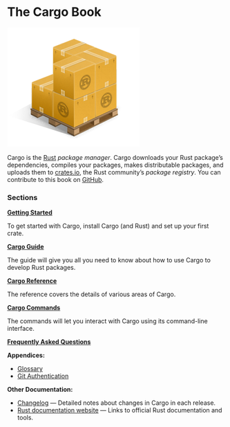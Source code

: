 # The Cargo Book

![Cargo Logo](images/Cargo-Logo-Small.png)

Cargo is the [Rust] *package manager*. Cargo downloads your Rust package’s
dependencies, compiles your packages, makes distributable packages, and uploads them to
[crates.io], the Rust community’s *package registry*. You can contribute
to this book on [GitHub].


### Sections

**[Getting Started](getting-started/index.md)**

To get started with Cargo, install Cargo (and Rust) and set up your first crate.

**[Cargo Guide](guide/index.md)**

The guide will give you all you need to know about how to use Cargo to develop
Rust packages.

**[Cargo Reference](reference/index.md)**

The reference covers the details of various areas of Cargo.

**[Cargo Commands](commands/index.md)**

The commands will let you interact with Cargo using its command-line interface.

**[Frequently Asked Questions](faq.md)**

**Appendices:**
* [Glossary](appendix/glossary.md)
* [Git Authentication](appendix/git-authentication.md)

**Other Documentation:**
* [Changelog](https://github.com/rust-lang/cargo/blob/master/CHANGELOG.md) —
  Detailed notes about changes in Cargo in each release.
* [Rust documentation website](https://doc.rust-lang.org/) — Links to official
  Rust documentation and tools.

[rust]: https://www.rust-lang.org/
[crates.io]: https://crates.io/
[GitHub]: https://github.com/rust-lang/cargo/tree/master/src/doc
